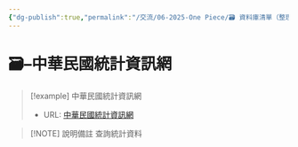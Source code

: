 ```yaml
---
{"dg-publish":true,"permalink":"/交流/06-2025-One Piece/🗃️ 資料庫清單（整理中）/中華民國統計資訊網/","title":"中華民國統計資訊網","tags":["統計數據","🗃️資料庫"],"noteIcon":"3","updated":"2025-05-30T05:22:32.020+08:00"}
---
```




# 🗃️–中華民國統計資訊網



> [!example] 中華民國統計資訊網
> - URL: [中華民國統計資訊網](https://www.stat.gov.tw/cl.aspx?n=3562)



> [!NOTE] 說明備註
> 查詢統計資料


